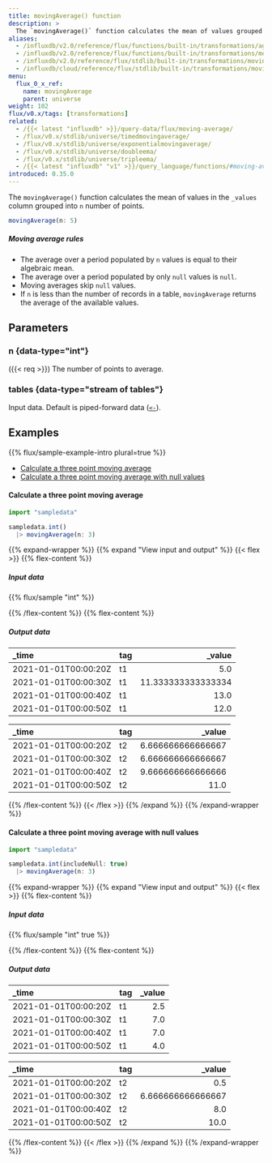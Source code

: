 ```yaml
---
title: movingAverage() function
description: >
  The `movingAverage()` function calculates the mean of values grouped into `n` number of points.
aliases:
  - /influxdb/v2.0/reference/flux/functions/built-in/transformations/aggregates/movingaverage/
  - /influxdb/v2.0/reference/flux/functions/built-in/transformations/movingaverage/
  - /influxdb/v2.0/reference/flux/stdlib/built-in/transformations/movingaverage/
  - /influxdb/cloud/reference/flux/stdlib/built-in/transformations/movingaverage/
menu:
  flux_0_x_ref:
    name: movingAverage
    parent: universe
weight: 102
flux/v0.x/tags: [transformations]
related:
  - /{{< latest "influxdb" >}}/query-data/flux/moving-average/
  - /flux/v0.x/stdlib/universe/timedmovingaverage/
  - /flux/v0.x/stdlib/universe/exponentialmovingaverage/
  - /flux/v0.x/stdlib/universe/doubleema/
  - /flux/v0.x/stdlib/universe/tripleema/
  - /{{< latest "influxdb" "v1" >}}/query_language/functions/#moving-average, InfluxQL MOVING_AVERAGE()
introduced: 0.35.0
---
```


The `movingAverage()` function calculates the mean of values in the `_values` column
grouped into `n` number of points.

```js
movingAverage(n: 5)
```

##### Moving average rules
- The average over a period populated by `n` values is equal to their algebraic mean.
- The average over a period populated by only `null` values is `null`.
- Moving averages skip `null` values.
- If `n` is less than the number of records in a table, `movingAverage` returns
  the average of the available values.

## Parameters

### n {data-type="int"}
({{< req >}})
The number of points to average.

### tables {data-type="stream of tables"}
Input data.
Default is piped-forward data ([`<-`](/flux/v0.x/spec/expressions/#pipe-expressions)).

## Examples
{{% flux/sample-example-intro plural=true %}}

- [Calculate a three point moving average](#calculate-a-three-point-moving-average)
- [Calculate a three point moving average with null values](#calculate-a-three-point-moving-average-with-null-values)

#### Calculate a three point moving average
```js
import "sampledata"

sampledata.int()
  |> movingAverage(n: 3)
```

{{% expand-wrapper %}}
{{% expand "View input and output" %}}
{{< flex >}}
{{% flex-content %}}

##### Input data
{{% flux/sample "int" %}}

{{% /flex-content %}}
{{% flex-content %}}

##### Output data
| _time                | tag |             _value |
| :------------------- | :-- | -----------------: |
| 2021-01-01T00:00:20Z | t1  |                5.0 |
| 2021-01-01T00:00:30Z | t1  | 11.333333333333334 |
| 2021-01-01T00:00:40Z | t1  |               13.0 |
| 2021-01-01T00:00:50Z | t1  |               12.0 |

| _time                | tag |            _value |
| :------------------- | :-- | ----------------: |
| 2021-01-01T00:00:20Z | t2  | 6.666666666666667 |
| 2021-01-01T00:00:30Z | t2  | 6.666666666666667 |
| 2021-01-01T00:00:40Z | t2  | 9.666666666666666 |
| 2021-01-01T00:00:50Z | t2  |              11.0 |

{{% /flex-content %}}
{{< /flex >}}
{{% /expand %}}
{{% /expand-wrapper %}}

#### Calculate a three point moving average with null values
```js
import "sampledata"

sampledata.int(includeNull: true)
  |> movingAverage(n: 3)
```

{{% expand-wrapper %}}
{{% expand "View input and output" %}}
{{< flex >}}
{{% flex-content %}}

##### Input data
{{% flux/sample "int" true %}}

{{% /flex-content %}}
{{% flex-content %}}

##### Output data
| _time                | tag | _value |
| :------------------- | :-- | -----: |
| 2021-01-01T00:00:20Z | t1  |    2.5 |
| 2021-01-01T00:00:30Z | t1  |    7.0 |
| 2021-01-01T00:00:40Z | t1  |    7.0 |
| 2021-01-01T00:00:50Z | t1  |    4.0 |

| _time                | tag |            _value |
| :------------------- | :-- | ----------------: |
| 2021-01-01T00:00:20Z | t2  |               0.5 |
| 2021-01-01T00:00:30Z | t2  | 6.666666666666667 |
| 2021-01-01T00:00:40Z | t2  |               8.0 |
| 2021-01-01T00:00:50Z | t2  |              10.0 |

{{% /flex-content %}}
{{< /flex >}}
{{% /expand %}}
{{% /expand-wrapper %}}
